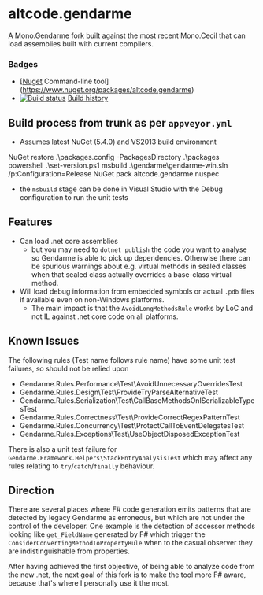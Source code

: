 
# altcode.gendarme
A Mono.Gendarme fork built against the most recent Mono.Cecil that can load assemblies built with current compilers.

### Badges
* [[Nuget](https://buildstats.info/nuget/altcode.gendarme) Command-line tool](https://www.nuget.org/packages/altcode.gendarme)
* [![Build status](https://img.shields.io/appveyor/ci/SteveGilham/Gendarme.svg)](https://ci.appveyor.com/project/SteveGilham/Gendarme)
[Build history](https://buildstats.info/appveyor/chart/SteveGilham/Gendarme)

## Build process from trunk as per `appveyor.yml`

* Assumes latest NuGet (5.4.0) and VS2013 build environment

NuGet restore .\packages.config -PackagesDirectory .\packages
powershell .\set-version.ps1
msbuild .\gendarme\gendarme-win.sln /p:Configuration=Release
NuGet pack altcode.gendarme.nuspec

* the `msbuild` stage can be done in Visual Studio with the Debug configuration to run the unit tests

## Features
* Can load .net core assemblies 
  * but you may need to `dotnet publish` the code you want to analyse so Gendarme is able to pick up dependencies.  Otherwise there can be spurious warnings about e.g. virtual methods in sealed classes when that sealed class actually overrides a base-class virtual method.
* Will load debug information from embedded symbols or actual `.pdb` files if available even on non-Windows platforms.
  *  The main impact is that the `AvoidLongMethodsRule` works by LoC and not IL against .net core code on all platforms.

## Known Issues
The following rules (Test name follows rule name) have some unit test failures, so should not be relied upon

* Gendarme.Rules.Performance\Test\AvoidUnnecessaryOverridesTest
* Gendarme.Rules.Design\Test\ProvideTryParseAlternativeTest
* Gendarme.Rules.Serialization\Test\CallBaseMethodsOnISerializableTypesTest
* Gendarme.Rules.Correctness\Test\ProvideCorrectRegexPatternTest
* Gendarme.Rules.Concurrency\Test\ProtectCallToEventDelegatesTest
* Gendarme.Rules.Exceptions\Test\UseObjectDisposedExceptionTest

There is also a unit test failure for `Gendarme.Framework.Helpers\StackEntryAnalysisTest` which may affect any rules relating to `try`/`catch`/`finally` behaviour.

## Direction
There are several places where F# code generation emits patterns that are detected by legacy Gendarme as erroneous, but which are not under the control of the developer. One example is the detection of accessor methods looking like `get_FieldName` generated by F# which trigger the `ConsiderConvertingMethodToPropertyRule` when to the casual observer they are indistinguishable from properties.  

After having achieved the first objective, of being able to analyze code from the new .net, the next goal of this fork is to make the tool more F# aware, because that's where I personally use it the most.
